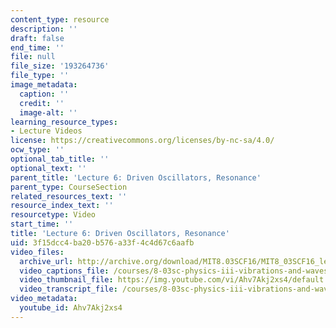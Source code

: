 ```yaml
---
content_type: resource
description: ''
draft: false
end_time: ''
file: null
file_size: '193264736'
file_type: ''
image_metadata:
  caption: ''
  credit: ''
  image-alt: ''
learning_resource_types:
- Lecture Videos
license: https://creativecommons.org/licenses/by-nc-sa/4.0/
ocw_type: ''
optional_tab_title: ''
optional_text: ''
parent_title: 'Lecture 6: Driven Oscillators, Resonance'
parent_type: CourseSection
related_resources_text: ''
resource_index_text: ''
resourcetype: Video
start_time: ''
title: 'Lecture 6: Driven Oscillators, Resonance'
uid: 3f15dcc4-ba20-b576-a33f-4c4d67c6aafb
video_files:
  archive_url: http://archive.org/download/MIT8.03SCF16/MIT8_03SCF16_lec06_300k.mp4
  video_captions_file: /courses/8-03sc-physics-iii-vibrations-and-waves-fall-2016/02cb5fbed665548395183d815214f8a4_Ahv7Akj2xs4.vtt
  video_thumbnail_file: https://img.youtube.com/vi/Ahv7Akj2xs4/default.jpg
  video_transcript_file: /courses/8-03sc-physics-iii-vibrations-and-waves-fall-2016/9531d8b953d05cf5c337ee3d94f1d180_Ahv7Akj2xs4.pdf
video_metadata:
  youtube_id: Ahv7Akj2xs4
---
```

